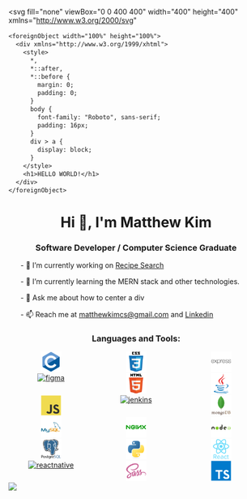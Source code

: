 
  <svg
    fill="none"
    viewBox="0 0 400 400"
    width="400"
    height="400"
    xmlns="http://www.w3.org/2000/svg"
  >
    <foreignObject width="100%" height="100%">
      <div xmlns="http://www.w3.org/1999/xhtml">
        <style>
          *,
          *::after,
          *::before {
            margin: 0;
            padding: 0;
          }
          body {
            font-family: "Roboto", sans-serif;
            padding: 16px;
          }
          div > a {
            display: block;
          }
        </style>
        <h1>HELLO WORLD!</h1>
      </div>
    </foreignObject>
  </svg>
  <body>
    <h1 align="center">Hi 👋, I'm Matthew Kim</h1>
    <h3 align="center">Software Developer / Computer Science Graduate</h3>
    <div>
      <ul
        style="
          list-style: none;
          display: flex;
          flex-direction: column;
          gap: 15px;
          margin-bottom: 16px;
          margin-top: 16px;
        "
      >
        <li>
          - 🔭 I’m currently working on
          <a href="https://recipe-search-na.netlify.app">Recipe Search</a>
        </li>
        <li>
          - 🌱 I’m currently learning the MERN stack and other technologies.
        </li>
        <li>- 💬 Ask me about how to center a div</li>
        <li>
          - 📫 Reach me at
          <a href="mailto:matthewkimcs@gmail.com">matthewkimcs@gmail.com</a> and
          <a href="https://www.linkedin.com/in/matthew-kim-667392206/"
            >Linkedin</a
          >
        </li>
      </ul>
    </div>
    <p align="left"></p>
    <h3 align="center" style="margin-bottom: 16px">Languages and Tools:</h3>
    <div
      style="
        margin: 0 auto;
        display: grid;
        grid-template-columns: 1fr 1fr 1fr;
        justify-items: center;
        max-width: 800px;
      "
    >
      <a href="https://www.cprogramming.com/" target="_blank" rel="noreferrer">
        <img
          src="https://raw.githubusercontent.com/devicons/devicon/master/icons/c/c-original.svg"
          alt="c"
          width="40"
          height="40"
        />
      </a>
      <a href="https://www.w3schools.com/css/" target="_blank" rel="noreferrer">
        <img
          src="https://raw.githubusercontent.com/devicons/devicon/master/icons/css3/css3-original-wordmark.svg"
          alt="css3"
          width="40"
          height="40"
        />
      </a>
      <a href="https://expressjs.com" target="_blank" rel="noreferrer">
        <img
          src="https://raw.githubusercontent.com/devicons/devicon/master/icons/express/express-original-wordmark.svg"
          alt="express"
          width="40"
          height="40"
        />
      </a>
      <a href="https://www.figma.com/" target="_blank" rel="noreferrer">
        <img
          src="https://www.vectorlogo.zone/logos/figma/figma-icon.svg"
          alt="figma"
          width="40"
          height="40"
        />
      </a>
      <a href="https://www.w3.org/html/" target="_blank" rel="noreferrer">
        <img
          src="https://raw.githubusercontent.com/devicons/devicon/master/icons/html5/html5-original-wordmark.svg"
          alt="html5"
          width="40"
          height="40"
        />
      </a>
      <a href="https://www.java.com" target="_blank" rel="noreferrer">
        <img
          src="https://raw.githubusercontent.com/devicons/devicon/master/icons/java/java-original.svg"
          alt="java"
          width="40"
          height="40"
        />
      </a>
      <a
        href="https://developer.mozilla.org/en-US/docs/Web/JavaScript"
        target="_blank"
        rel="noreferrer"
      >
        <img
          src="https://raw.githubusercontent.com/devicons/devicon/master/icons/javascript/javascript-original.svg"
          alt="javascript"
          width="40"
          height="40"
        />
      </a>
      <a href="https://www.jenkins.io" target="_blank" rel="noreferrer">
        <img
          src="https://www.vectorlogo.zone/logos/jenkins/jenkins-icon.svg"
          alt="jenkins"
          width="40"
          height="40"
        />
      </a>
      <a href="https://www.mongodb.com/" target="_blank" rel="noreferrer">
        <img
          src="https://raw.githubusercontent.com/devicons/devicon/master/icons/mongodb/mongodb-original-wordmark.svg"
          alt="mongodb"
          width="40"
          height="40"
        />
      </a>
      <a href="https://www.mysql.com/" target="_blank" rel="noreferrer">
        <img
          src="https://raw.githubusercontent.com/devicons/devicon/master/icons/mysql/mysql-original-wordmark.svg"
          alt="mysql"
          width="40"
          height="40"
        />
      </a>
      <a href="https://www.nginx.com" target="_blank" rel="noreferrer">
        <img
          src="https://raw.githubusercontent.com/devicons/devicon/master/icons/nginx/nginx-original.svg"
          alt="nginx"
          width="40"
          height="40"
        />
      </a>
      <a href="https://nodejs.org" target="_blank" rel="noreferrer">
        <img
          src="https://raw.githubusercontent.com/devicons/devicon/master/icons/nodejs/nodejs-original-wordmark.svg"
          alt="nodejs"
          width="40"
          height="40"
        />
      </a>
      <a href="https://www.postgresql.org" target="_blank" rel="noreferrer">
        <img
          src="https://raw.githubusercontent.com/devicons/devicon/master/icons/postgresql/postgresql-original-wordmark.svg"
          alt="postgresql"
          width="40"
          height="40"
        />
      </a>
      <a href="https://www.python.org" target="_blank" rel="noreferrer">
        <img
          src="https://raw.githubusercontent.com/devicons/devicon/master/icons/python/python-original.svg"
          alt="python"
          width="40"
          height="40"
        />
      </a>
      <a href="https://reactjs.org/" target="_blank" rel="noreferrer">
        <img
          src="https://raw.githubusercontent.com/devicons/devicon/master/icons/react/react-original-wordmark.svg"
          alt="react"
          width="40"
          height="40"
        />
      </a>
      <a href="https://reactnative.dev/" target="_blank" rel="noreferrer">
        <img
          src="https://reactnative.dev/img/header_logo.svg"
          alt="reactnative"
          width="40"
          height="40"
        />
      </a>
      <a href="https://sass-lang.com" target="_blank" rel="noreferrer">
        <img
          src="https://raw.githubusercontent.com/devicons/devicon/master/icons/sass/sass-original.svg"
          alt="sass"
          width="40"
          height="40"
        />
      </a>
      <a
        href="https://www.typescriptlang.org/"
        target="_blank"
        rel="noreferrer"
      >
        <img
          src="https://raw.githubusercontent.com/devicons/devicon/master/icons/typescript/typescript-original.svg"
          alt="typescript"
          width="40"
          height="40"
        />
      </a>
    </div>
    <img
      src="https://github-readme-stats.vercel.app/api?username=mk975025&show_icons=true&theme=merko"
      width="400"
    />
  </body>

